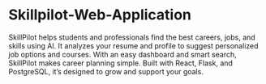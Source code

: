# Skillpilot-Web-Application
SkillPilot helps students and professionals find the best careers, jobs, and skills using AI. It analyzes your resume and profile to suggest personalized job options and courses.  With an easy dashboard and smart search, SkillPilot makes career planning simple.  Built with React, Flask, and PostgreSQL, it’s designed to grow and support your goals.
